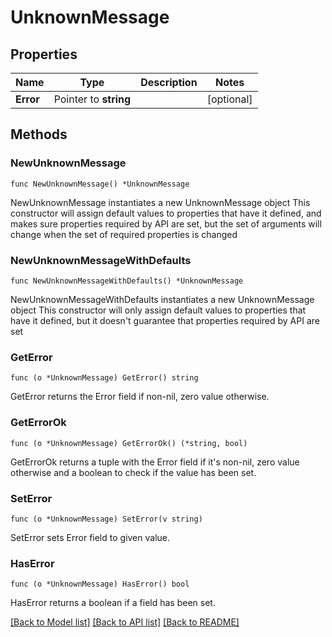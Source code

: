 # UnknownMessage

## Properties

Name | Type | Description | Notes
------------ | ------------- | ------------- | -------------
**Error** | Pointer to **string** |  | [optional] 

## Methods

### NewUnknownMessage

`func NewUnknownMessage() *UnknownMessage`

NewUnknownMessage instantiates a new UnknownMessage object
This constructor will assign default values to properties that have it defined,
and makes sure properties required by API are set, but the set of arguments
will change when the set of required properties is changed

### NewUnknownMessageWithDefaults

`func NewUnknownMessageWithDefaults() *UnknownMessage`

NewUnknownMessageWithDefaults instantiates a new UnknownMessage object
This constructor will only assign default values to properties that have it defined,
but it doesn't guarantee that properties required by API are set

### GetError

`func (o *UnknownMessage) GetError() string`

GetError returns the Error field if non-nil, zero value otherwise.

### GetErrorOk

`func (o *UnknownMessage) GetErrorOk() (*string, bool)`

GetErrorOk returns a tuple with the Error field if it's non-nil, zero value otherwise
and a boolean to check if the value has been set.

### SetError

`func (o *UnknownMessage) SetError(v string)`

SetError sets Error field to given value.

### HasError

`func (o *UnknownMessage) HasError() bool`

HasError returns a boolean if a field has been set.


[[Back to Model list]](../README.md#documentation-for-models) [[Back to API list]](../README.md#documentation-for-api-endpoints) [[Back to README]](../README.md)


